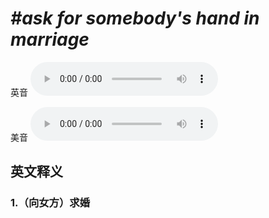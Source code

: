 # ***\#ask for somebody's hand in marriage*** 
英音
<audio src="./media/ask for somebody's hand in marriage1_AAC.aac" controls="controls"></audio>

美音
<audio src="./media/ask for somebody's hand in marriage2.aac" controls="controls"></audio>



  

英文释义
---
### 1.**（向女方）求婚**  


